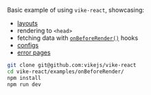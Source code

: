 Basic example of using `vike-react`, showcasing:

* [layouts](https://vike.dev/layouts)
* rendering to `<head>`
* fetching data with [`onBeforeRender()`](https://vike.dev/onBeforeRender) hooks
* [configs](https://vike.dev/config)
* [error pages](https://vike.dev/error-page)

```bash
git clone git@github.com:vikejs/vike-react
cd vike-react/examples/onBeforeRender/
npm install
npm run dev
```
